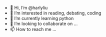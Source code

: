 - 👋 Hi, I’m @harlyliu
- 👀 I’m interested in reading, debating, coding
- 🌱 I’m currently learning python
- 💞️ I’m looking to collaborate on ...
- 📫 How to reach me ...

<!---
harlyliu/harlyliu is a ✨ special ✨ repository because its `README.md` (this file) appears on your GitHub profile.
You can click the Preview link to take a look at your changes.
--->
